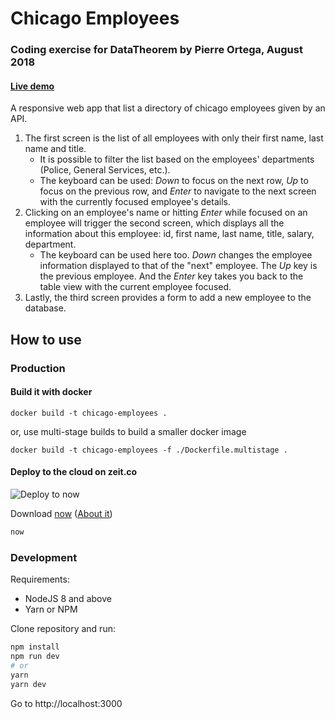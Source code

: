 # Chicago Employees

### Coding exercise for DataTheorem by Pierre Ortega, August 2018

#### [Live demo](https://chicago-employee-pierre-wzkrxzuxfx.now.sh)

A responsive web app that list a directory of chicago employees given by an API.

1.  The first screen is the list of all employees with only their first name, last name and title.
    - It is possible to filter the list based on the employees' departments (Police, General Services, etc.).
    - The keyboard can be used: _Down_ to focus on the next row, _Up_ to focus on the previous row, and _Enter_ to navigate to the next screen with the currently focused employee's details.
2.  Clicking on an employee's name or hitting _Enter_ while focused on an employee will trigger the second screen, which displays all the information about this employee: id, first name, last name, title, salary, department.
    - The keyboard can be used here too. _Down_ changes the employee information displayed to that of the "next" employee. The _Up_ key is the previous employee. And the _Enter_ key takes you back to the table view with the current employee focused.
3.  Lastly, the third screen provides a form to add a new employee to the database.

## How to use

### Production

#### Build it with docker

```
docker build -t chicago-employees .
```

or, use multi-stage builds to build a smaller docker image

```
docker build -t chicago-employees -f ./Dockerfile.multistage .
```

#### Deploy to the cloud on zeit.co

![Deploy to now](https://deploy.now.sh/static/button.svg)

Download [now](https://zeit.co/download) ([About it](https://zeit.co/now))

```bash
now
```

### Development

Requirements:

- NodeJS 8 and above
- Yarn or NPM

Clone repository and run:

```bash
npm install
npm run dev
# or
yarn
yarn dev
```

Go to http://localhost:3000
